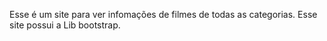 Esse é um site para ver infomações de filmes de todas as categorias.
Esse site possui a Lib bootstrap.
